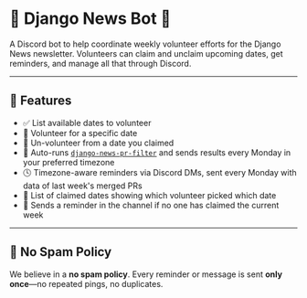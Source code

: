 # 📰 Django News Bot 🤖

A Discord bot to help coordinate weekly volunteer efforts for the Django News newsletter. Volunteers can claim and unclaim upcoming dates, get reminders, and manage all that through Discord.

---

## 📌 Features

- ✅ List available dates to volunteer
- 🙋 Volunteer for a specific date
- 🙅 Un-volunteer from a date you claimed
- 📅 Auto-runs [`django-news-pr-filter`](https://github.com/sakhawy/django-news-pr-filter/tree/main) and sends results every Monday in your preferred timezone
- 🕓 Timezone-aware reminders via Discord DMs, sent every Monday with data of last week's merged PRs
- 👥 List of claimed dates showing which volunteer picked which date
- 🚨 Sends a reminder in the channel if no one has claimed the current week

---

## 🔕 No Spam Policy

We believe in a **no spam policy**.  Every reminder or message is sent **only once**—no repeated pings, no duplicates.
